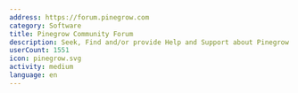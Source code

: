 ```yaml
---
address: https://forum.pinegrow.com
category: Software
title: Pinegrow Community Forum
description: Seek, Find and/or provide Help and Support about Pinegrow Web Editor
userCount: 1551
icon: pinegrow.svg
activity: medium
language: en
---
```

